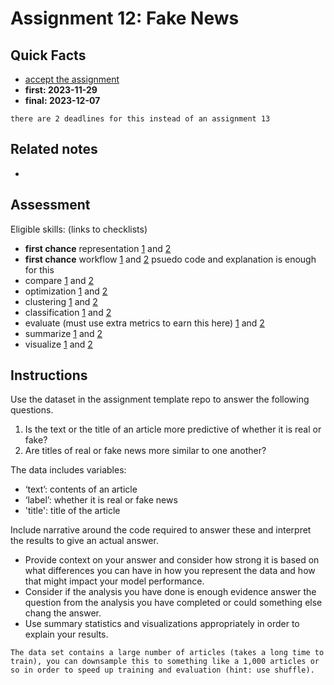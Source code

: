 
# Assignment 12: Fake News

## Quick Facts
- [accept the assignment](https://classroom.github.com/a/QRTv4_g_)
- __first: 2023-11-29__
- __final: 2023-12-07__

```{note}
there are 2 deadlines for this instead of an assignment 13
```
<!-- - First feedback: {{ early }}
__Final due date: {{ date }}__ -->


## Related notes

- [](../notes/2023-11-21)

## Assessment

Eligible skills: (links to checklists)
- **first chance** representation [1](https://rhodyprog4ds.github.io/BrownFall23/syllabus/achievements.html#representation-level1) and [2](https://rhodyprog4ds.github.io/BrownFall23/syllabus/achievements.html#representation-level2) 
- **first chance** workflow [1](https://rhodyprog4ds.github.io/BrownFall23/syllabus/achievements.html#workflow-level1) and [2](https://rhodyprog4ds.github.io/BrownFall23/syllabus/achievements.html#workflow-level2) psuedo code and explanation is enough for this
- compare [1](https://rhodyprog4ds.github.io/BrownFall23/syllabus/achievements.html#compare-level1) and [2](https://rhodyprog4ds.github.io/BrownFall23/syllabus/achievements.html#compare-level2)
- optimization [1](https://rhodyprog4ds.github.io/BrownFall23/syllabus/achievements.html#optimization-level1) and [2](https://rhodyprog4ds.github.io/BrownFall23/syllabus/achievements.html#optimization-level2)
- clustering [1](https://rhodyprog4ds.github.io/BrownFall23/syllabus/achievements.html#clustering-level1) and [2](https://rhodyprog4ds.github.io/BrownFall23/syllabus/achievements.html#clustering-level2)
- classification [1](https://rhodyprog4ds.github.io/BrownFall23/syllabus/achievements.html#classification-level1) and [2](https://rhodyprog4ds.github.io/BrownFall23/syllabus/achievements.html#classification-level2)
- evaluate (must use extra metrics to earn this here) [1](https://rhodyprog4ds.github.io/BrownFall23/syllabus/achievements.html#evaluate-level1) and [2](https://rhodyprog4ds.github.io/BrownFall23/syllabus/achievements.html#evaluate-level2)
- summarize [1](https://rhodyprog4ds.github.io/BrownFall23/syllabus/achievements.html#summarize-level1) and [2](https://rhodyprog4ds.github.io/BrownFall23/syllabus/achievements.html#summarize-level2)
- visualize [1](https://rhodyprog4ds.github.io/BrownFall23/syllabus/achievements.html#visualize-level1) and [2](https://rhodyprog4ds.github.io/BrownFall23/syllabus/achievements.html#visualize-level2)


## Instructions

Use the dataset in the assignment template repo to answer the following questions.

1. Is the text or the title of an article more predictive of whether it is real or fake?
1. Are titles of real or fake news more similar to one another?

The data includes variables:
- ‘text’: contents of an article
- ‘label’: whether it is real or fake news
- 'title': title of the article

Include narrative around the code required to answer these and interpret the results to give an actual answer. 
- Provide context on your answer and consider how strong it is based on what differences you can have in how you represent the data and how that might impact your model performance. 
- Consider if the analysis you have done is enough evidence answer the question from the analysis you have completed or could something else chang the answer. 
- Use summary statistics and visualizations appropriately in order to explain your results.

```{hint}
The data set contains a large number of articles (takes a long time to train), you can downsample this to something like a 1,000 articles or so in order to speed up training and evaluation (hint: use shuffle).

```
